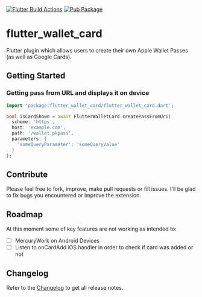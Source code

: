[![Flutter Build Actions](https://github.com/WebEferen/flutter_wallet_card/actions/workflows/main.yml/badge.svg?branch=master)](https://github.com/WebEferen/flutter_wallet_card/actions/workflows/main.yml)
[![Pub Package](https://img.shields.io/pub/v/flutter_wallet_card.svg)](https://pub.dartlang.org/packages/flutter_wallet_card)

# flutter_wallet_card

Flutter plugin which allows users to create their own Apple Wallet Passes (as well as Google Cards).

## Getting Started

### Getting pass from URL and displays it on device

```dart
import 'package:flutter_wallet_card/flutter_wallet_card.dart';

bool isCardShown = await FlutterWalletCard.createPassFromUri(
  scheme: 'https',
  host: 'example.com',
  path: '/wallet.pkpass',
  parameters: {
    'someQueryParameter': 'someQueryValue'
  }
);
```

## Contribute

Please feel free to fork, improve, make pull requests or fill issues.
I'll be glad to fix bugs you encountered or improve the extension.

## Roadmap

At this moment some of key features are not working as intended to:
- [ ] MercuryWork on Android Devices
- [ ] Listen to onCardAdd iOS handler in order to check if card was added or not   

## Changelog

Refer to the [Changelog](https://github.com/webeferen/flutter_wallet_card/blob/master/CHANGELOG.md) to get all release notes.

